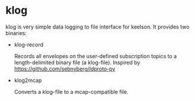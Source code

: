 # klog

klog is very simple data logging to file interface for keelson. It provides two binaries:

* klog-record

  Records all envelopes on the user-defined subscription topics to a length-delimited binary file (a klog-file). Inspired by https://github.com/sebnyberg/ldproto-py

* klog2mcap

  Converts a klog-file to a mcap-compatible file.